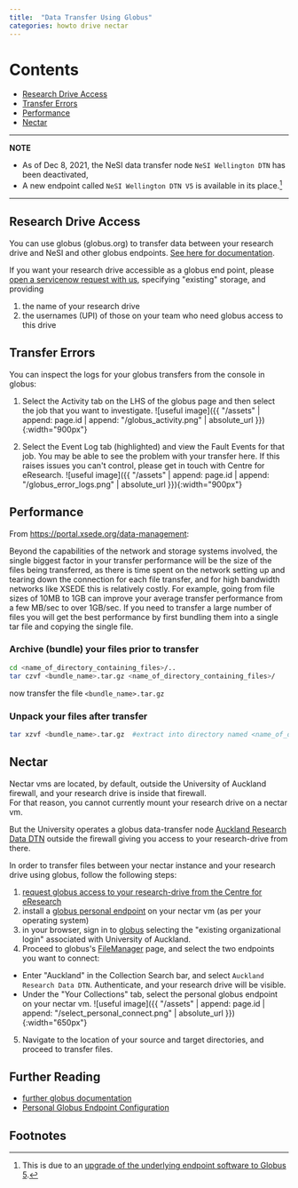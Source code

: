 ```yaml
---
title:  "Data Transfer Using Globus"
categories: howto drive nectar
---
```


# Contents
  - [Research Drive Access](#access)
  - [Transfer Errors](#errors)
  - [Performance](#performance)
  - [Nectar](#nectar)

---

**NOTE**

* As of Dec 8, 2021, the NeSI data transfer node `NeSI Wellington DTN` has been deactivated,
* A new endpoint called `NeSI Wellington DTN V5` is available in its place.[^1]

---


## Research Drive Access
You can use globus (globus.org) to transfer data between your research drive and NeSI and other globus endpoints.
[See here for documentation](https://support.nesi.org.nz/hc/en-gb/articles/4409792460815-New-Globus-endpoint-makes-it-easier-to-transfer-large-data-sets-to-from-NeSI-HPC-Platform).


If you want your research drive accessible as a globus end point, please [open a servicenow request with us](https://eresearch-dashboard.auckland.ac.nz/service/research-storage/request), specifying "existing" storage, and providing
1. the name of your research drive
2. the usernames (UPI) of those on your team who need globus access to this drive


## Transfer Errors

You can inspect the logs for your globus transfers from the console
in globus:

1.  Select the Activity tab on the LHS of the globus
page and then select the job that you want to investigate. ![useful
image]({{ "/assets" | append: page.id | append: "/globus_activity.png"
| absolute_url }}){:width="900px"}

2. Select the Event Log tab
(highlighted) and view the Fault Events for that job.  You may be able
to see the problem with your transfer here.  If this raises issues you
can't control, please get in touch with Centre for eResearch. ![useful
image]({{ "/assets" | append: page.id | append: "/globus_error_logs.png"
| absolute_url }}){:width="900px"}
   

## Performance

From https://portal.xsede.org/data-management:

>
Beyond the capabilities
of the network and storage systems involved, the single biggest factor
in your transfer performance will be the size of the files being
transferred, as there is time spent on the network setting up and
tearing down the connection for each file transfer, and for high
bandwidth networks like XSEDE this is relatively costly. For example,
going from file sizes of 10MB to 1GB can improve your average transfer
performance from a few MB/sec to over 1GB/sec. If you need to transfer
a large number of files you will get the best performance by first
bundling them into a single tar file and copying the single file.

### Archive (bundle) your files prior to transfer

```bash
cd <name_of_directory_containing_files>/..
tar czvf <bundle_name>.tar.gz <name_of_directory_containing_files>/
```
now transfer the file `<bundle_name>.tar.gz`

### Unpack your files after transfer

```bash
tar xzvf <bundle_name>.tar.gz  #extract into directory named <name_of_directory_containing_files>
```


   
## Nectar

Nectar vms are located, by default, outside the University of Auckland firewall, 
and your research drive is inside that firewall. <br/>
For that reason, you cannot currently mount your research drive on a nectar vm.

But the University operates a globus data-transfer node [Auckland Research Data DTN](https://support.nesi.org.nz/hc/en-gb/articles/360000931775)
outside the firewall giving you access to your research-drive from there.

In order to transfer files between your nectar instance and your research drive using globus, follow the following steps:


1. [request globus access to your research-drive from the Centre for eResearch](#access)
2. install a [globus personal endpoint](https://docs.globus.org/how-to/) on your nectar vm  (as per your operating system)
3. in your browser, sign in to [globus](globus.org) selecting the "existing organizational login" associated with University of Auckland.
4. Proceed to globus's [FileManager](https://app.globus.org/file-manager) page, and select
the two endpoints you want to connect:
* Enter "Auckland" in the Collection Search bar, and select `Auckland Research Data DTN`.
Authenticate, and your research drive will be visible.
* Under the "Your Collections" tab, select the personal globus endpoint on your nectar vm.
 ![useful image]({{ "/assets" | append: page.id | append: "/select_personal_connect.png" | absolute_url }}){:width="650px"}
5. Navigate to the location of your source and target directories, and proceed to transfer files.

## Further Reading

* [further globus documentation](https://uoa-eresearch.github.io/vmhandbook/doc/drive-globus.html)
* [Personal Globus Endpoint Configuration](https://support.nesi.org.nz/hc/en-gb/articles/360000217915)

## Footnotes
[^1]: This is due to an [upgrade of the underlying endpoint software to Globus 5](https://support.nesi.org.nz/hc/en-gb/articles/4405623380751-Data-Transfer-using-Globus-V5).


